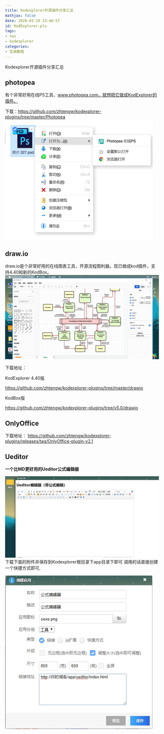 ```yaml
---
title: Kodexplorer开源插件分享汇总
mathjax: false
date: 2020-03-29 23:40:57
id: KodExplorer-plu
tags:
- nas
- kodexplorer
categories:
- 实用教程
---
```




Kodexplorer开源插件分享汇总



<!---more--->



## photopea

有个非常好用在线PS工具，www.photopea.com，就想把它做成KodExplorer的插件。

下载：https://github.com/zhtengw/kodexplorer-plugins/tree/master/Photopea
![](https://raw.githubusercontent.com/zzhm/zzhm.github.io/images/hexo/1577546009-0-2019-12-28225041.png)

## draw.io

draw.io是个非常好用的在线图表工具，开源流程图利器。现已做成kod插件，支持4.40和新的KodBox。
![](https://raw.githubusercontent.com/zzhm/zzhm.github.io/images/hexo/1578815292-0-2020-01-11232448.png)

下载地址：

KodExplorer 4.40版 

https://github.com/zhtengw/kodexplorer-plugins/tree/master/drawio

KodBox版 

https://github.com/zhtengw/kodexplorer-plugins/tree/v5.0/drawio



## OnlyOffice

下载地址：
https://github.com/zhtengw/kodexplorer-plugins/releases/tag/OnlyOffice-plugin-v2.1



## Ueditor

**一个比MD更好用的Ueditor公式编辑器**

![](https://raw.githubusercontent.com/zzhm/zzhm.github.io/images/hexo/11111111111.gif)
下载下面的附件并保存到Kodexplorer根目录下app目录下即可
调用的话直接创建一个快捷方式即可,

![](https://raw.githubusercontent.com/zzhm/zzhm.github.io/images/hexo/image-20200330130257246.png)


